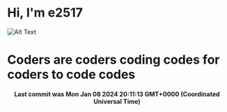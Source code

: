 # Hi, I'm e2517

![Alt Text](https://github.com/E2517/e2517/blob/master/images/background.gif)

# Coders are coders coding codes for coders to code codes

<h4 align="center">Last commit was Mon Jan 08 2024 20:11:13 GMT+0000 (Coordinated Universal Time)</h4>
